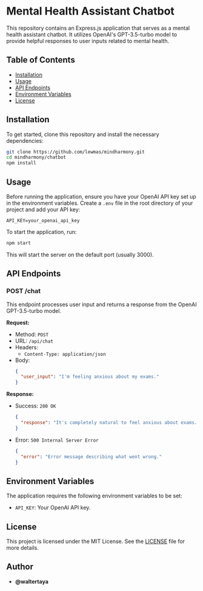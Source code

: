# Mental Health Assistant Chatbot

This repository contains an Express.js application that serves as a mental health assistant chatbot. It utilizes OpenAI's GPT-3.5-turbo model to provide helpful responses to user inputs related to mental health.

## Table of Contents

- [Installation](#installation)
- [Usage](#usage)
- [API Endpoints](#api-endpoints)
- [Environment Variables](#environment-variables)
- [License](#license)

## Installation

To get started, clone this repository and install the necessary dependencies:

```bash
git clone https://github.com/lewmas/mindharmony.git
cd mindharmony/chatbot
npm install
```

## Usage

Before running the application, ensure you have your OpenAI API key set up in the environment variables. Create a `.env` file in the root directory of your project and add your API key:

```plaintext
API_KEY=your_openai_api_key
```

To start the application, run:

```bash
npm start
```

This will start the server on the default port (usually 3000).

## API Endpoints

### POST /chat

This endpoint processes user input and returns a response from the OpenAI GPT-3.5-turbo model.

**Request:**

- Method: `POST`
- URL: `/api/chat`
- Headers:
  - `Content-Type: application/json`
- Body:
  ```json
  {
    "user_input": "I'm feeling anxious about my exams."
  }
  ```

**Response:**

- Success: `200 OK`
  ```json
  {
    "response": "It's completely natural to feel anxious about exams. Remember to take deep breaths and take breaks while studying."
  }
  ```
- Error: `500 Internal Server Error`
  ```json
  {
    "error": "Error message describing what went wrong."
  }
  ```

## Environment Variables

The application requires the following environment variables to be set:

- `API_KEY`: Your OpenAI API key.

## License

This project is licensed under the MIT License. See the [LICENSE](LICENSE) file for more details.


## Author

- **@waltertaya**

